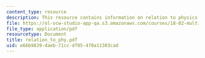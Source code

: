 ```yaml
---
content_type: resource
description: This resource contains information on relation to physics.
file: https://ol-ocw-studio-app-qa.s3.amazonaws.com/courses/18-02-multivariable-calculus-spring-2006/e66b9839daeb71ccdf05470a11303cad_relation_to_phy.pdf
file_type: application/pdf
resourcetype: Document
title: relation_to_phy.pdf
uid: e66b9839-daeb-71cc-df05-470a11303cad
---
```

